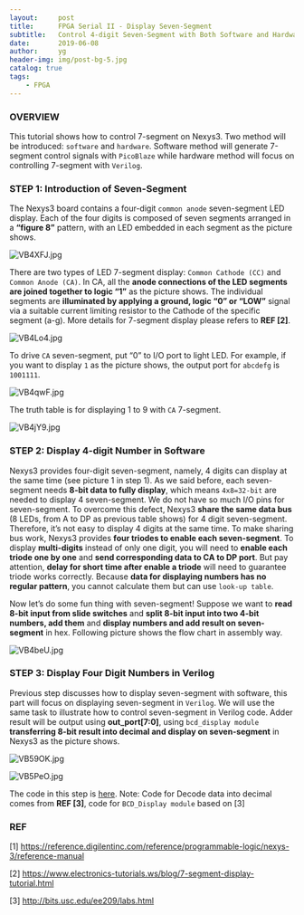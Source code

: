 ```yaml
---
layout:     post
title:      FPGA Serial II - Display Seven-Segment
subtitle:   Control 4-digit Seven-Segment with Both Software and Hardware Method
date:       2019-06-08
author:     yg
header-img: img/post-bg-5.jpg
catalog: true
tags:
    - FPGA
---
```



### OVERVIEW
This tutorial shows how to control 7-segment on Nexys3. Two method will be introduced: `software` and `hardware`. Software method will generate 7-segment control signals with `PicoBlaze` while hardware method will focus on controlling 7-segment with `Verilog`.


### STEP 1: Introduction of Seven-Segment

The Nexys3 board contains a four-digit `common anode` seven-segment LED display. Each of the four digits is composed of seven segments arranged in a **“figure 8”** pattern, with an LED embedded in each segment as the picture shows. 

![VB4XFJ.jpg](https://s2.ax1x.com/2019/06/08/VB4XFJ.jpg)

There are two types of LED 7-segment display: `Common Cathode (CC)` and `Common Anode (CA)`. In CA, all the **anode connections of the LED segments are joined together to logic “1”** as the picture shows. The individual segments are **illuminated by applying a ground, logic “0” or “LOW”** signal via a suitable current limiting resistor to the Cathode of the specific segment (a-g). More details for 7-segment display please refers to **REF [2]**. 

![VB4Lo4.jpg](https://s2.ax1x.com/2019/06/08/VB4Lo4.jpg)

To drive `CA` seven-segment, put “0” to I/O port to light LED. For example, if you want to display `1` as the picture shows, the output port for `abcdefg` is `1001111`. 

![VB4qwF.jpg](https://s2.ax1x.com/2019/06/08/VB4qwF.jpg)

The truth table is for displaying 1 to 9 with `CA` 7-segment.

![VB4jY9.jpg](https://s2.ax1x.com/2019/06/08/VB4jY9.jpg)



### STEP 2: Display 4-digit Number in Software

Nexys3 provides four-digit seven-segment, namely, 4 digits can display at the same time (see picture 1 in step 1). As we said before, each seven-segment needs **8-bit data to fully display**, which means `4x8=32-bit` are needed to display 4 seven-segment. We do not have so much I/O pins for seven-segment. To overcome this defect, Nexys3 **share the same data bus** (8 LEDs, from A to DP as previous table shows) for 4 digit seven-segment. Therefore, it’s not easy to display 4 digits at the same time. To make sharing bus work, Nexys3 provides **four triodes to enable each seven-segment**. To display **multi-digits** instead of only one digit, you will need to **enable each triode one by one** and **send corresponding data to CA to DP port**. But pay attention, **delay for short time after enable a triode** will need to guarantee triode works correctly. Because **data for displaying numbers has no regular pattern**, you cannot calculate them but can use `look-up table`. 

Now let’s do some fun thing with seven-segment! Suppose we want to **read 8-bit input from slide switches** and **split 8-bit input into two 4-bit numbers, add them** and **display numbers and add result on seven-segment** in hex. Following picture shows the flow chart in assembly way.

![VB4beU.jpg](https://s2.ax1x.com/2019/06/08/VB4beU.jpg)


### STEP 3: Display Four Digit Numbers in Verilog

Previous step discusses how to display seven-segment with software, this part will focus on displaying seven-segment in `Verilog`. We will use the same task to illustrate how to control seven-segment in Verilog code. Adder result will be output using **out_port[7:0]**, using `bcd_display module` **transferring 8-bit result into decimal and display on seven-segment** in Nexys3 as the picture shows.

![VB59OK.jpg](https://s2.ax1x.com/2019/06/08/VB59OK.jpg)

![VB5PeO.jpg](https://s2.ax1x.com/2019/06/08/VB5PeO.jpg)

The code in this step is [here](https://github.com/yg9120/Nexys3/tree/master/LightSevenSegment). Note: Code for Decode data into decimal comes from **REF [3]**, code for `BCD_Display module` based on [3]


### REF

[1] https://reference.digilentinc.com/reference/programmable-logic/nexys-3/reference-manual

[2] https://www.electronics-tutorials.ws/blog/7-segment-display-tutorial.html

[3] http://bits.usc.edu/ee209/labs.html

